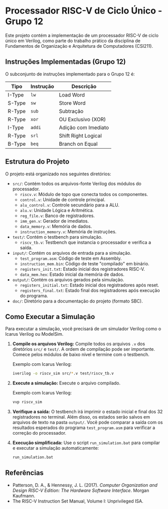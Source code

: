 
# Processador RISC-V de Ciclo Único - Grupo 12

Este projeto contém a implementação de um processador RISC-V de ciclo único em Verilog, como parte do trabalho prático da disciplina de Fundamentos de Organização e Arquitetura de Computadores (CSI211).

## Instruções Implementadas (Grupo 12)

O subconjunto de instruções implementado para o Grupo 12 é:

| Tipo        | Instrução | Descrição                               |
|-------------|-----------|-------------------------------------------|
| I-Type      | `lw`      | Load Word                                 |
| S-Type      | `sw`      | Store Word                                |
| R-Type      | `sub`     | Subtração                                 |
| R-Type      | `xor`     | OU Exclusivo (XOR)                        |
| I-Type      | `addi`    | Adição com Imediato                       |
| R-Type      | `srl`     | Shift Right Logical                       |
| B-Type      | `beq`     | Branch on Equal                           |

## Estrutura do Projeto

O projeto está organizado nos seguintes diretórios:

- `src/`: Contém todos os arquivos-fonte Verilog dos módulos do processador.
  - `riscv.v`: Módulo de topo que conecta todos os componentes.
  - `control.v`: Unidade de controle principal.
  - `alu_control.v`: Controle secundário para a ALU.
  - `alu.v`: Unidade Lógica e Aritmética.
  - `reg_file.v`: Banco de registradores.
  - `imm_gen.v`: Gerador de imediatos.
  - `data_memory.v`: Memória de dados.
  - `instruction_memory.v`: Memória de instruções.
- `test/`: Contém o testbench para simulação.
  - `riscv_tb.v`: Testbench que instancia o processador e verifica a saída.
- `input/`: Contém os arquivos de entrada para a simulação.
  - `test_program.asm`: Código de teste em Assembly.
  - `instruction_mem.bin`: Código de teste "compilado" em binário.
  - `registers_init.txt`: Estado inicial dos registradores RISC-V.
  - `data_mem.hex`: Estado inicial da memória de dados.
- `output/`: Contém os arquivos gerados pela simulação.
  - `registers_initial.txt`: Estado inicial dos registradores após reset.
  - `registers_final.txt`: Estado final dos registradores após execução do programa.
- `doc/`: Diretório para a documentação do projeto (formato SBC).

## Como Executar a Simulação

Para executar a simulação, você precisará de um simulador Verilog como o Icarus Verilog ou ModelSim.

1.  **Compile os arquivos Verilog:**
    Compile todos os arquivos `.v` dos diretórios `src/` e `test/`. A ordem de compilação pode ser importante. Comece pelos módulos de baixo nível e termine com o testbench.

    Exemplo com Icarus Verilog:

    ```sh
    iverilog -o riscv_sim src/*.v test/riscv_tb.v
    ```

2.  **Execute a simulação:**
    Execute o arquivo compilado.

    Exemplo com Icarus Verilog:

    ```sh
    vvp riscv_sim
    ```

3.  **Verifique a saída:**
    O testbench irá imprimir o estado inicial e final dos 32 registradores no terminal. Além disso, os estados serão salvos em arquivos de texto na pasta `output/`. Você pode comparar a saída com os resultados esperados do programa `test_program.asm` para verificar a correção do processador.

4.  **Execução simplificada:**
    Use o script `run_simulation.bat` para compilar e executar a simulação automaticamente:

    ```sh
    run_simulation.bat
    ```

## Referências

- Patterson, D. A., & Hennessy, J. L. (2017). *Computer Organization and Design RISC-V Edition: The Hardware Software Interface*. Morgan Kaufmann.
- The RISC-V Instruction Set Manual, Volume I: Unprivileged ISA.